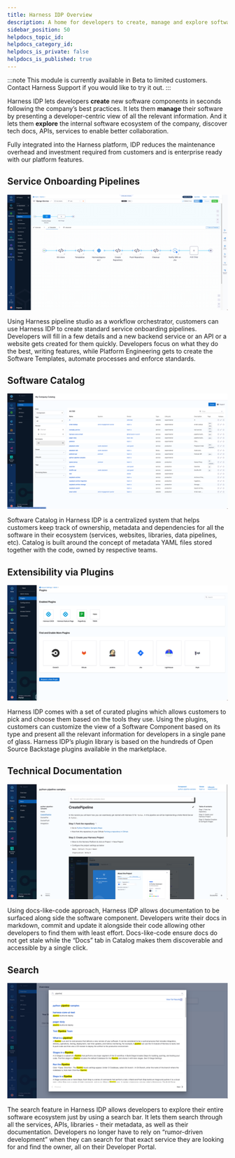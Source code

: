 ```yaml
---
title: Harness IDP Overview
description: A home for developers to create, manage and explore software
sidebar_position: 50
helpdocs_topic_id:
helpdocs_category_id:
helpdocs_is_private: false
helpdocs_is_published: true
---
```


:::note
This module is currently available in Beta to limited customers. Contact Harness Support if you would like to try it out.
:::

Harness IDP lets developers **create** new software components in seconds following the company’s best practices. It lets them **manage** their software by presenting a developer-centric view of all the relevant information. And it lets them **explore** the internal software ecosystem of the company, discover tech docs, APIs, services to enable better collaboration.

Fully integrated into the Harness platform, IDP reduces the maintenance overhead and investment required from customers and is enterprise ready with our platform features.

## Service Onboarding Pipelines

![](static/pipelines-screenshot.png)

Using Harness pipeline studio as a workflow orchestrator,
customers can use Harness IDP to create standard service
onboarding pipelines. Developers will fill in a few details and
a new backend service or an API or a website gets created
for them quickly. Developers focus on what they do the best,
writing features, while Platform Engineering gets to create
the Software Templates, automate processes and enforce
standards.

## Software Catalog

![](static/catalog-screenshot.png)

Software Catalog in Harness IDP is a centralized system
that helps customers keep track of ownership, metadata
and dependencies for all the software in their ecosystem
(services, websites, libraries, data pipelines, etc). Catalog
is built around the concept of metadata YAML files stored
together with the code, owned by respective teams.

## Extensibility via Plugins

![](static/plugins-screenshot.png)

Harness IDP comes with a set of curated plugins which allows
customers to pick and choose them based on the tools they
use. Using the plugins, customers can customize the view of
a Software Component based on its type and present all the
relevant information for developers in a single pane of glass.
Harness IDP’s plugin library is based on the hundreds of Open
Source Backstage plugins available in the marketplace.

## Technical Documentation

![](static/docs-screenshot.png)

Using docs-like-code approach, Harness IDP allows documentation
to be surfaced along side the software component. Developers write
their docs in markdown, commit and update it alongside their code
allowing other developers to find them with least effort.
Docs-like-code ensure docs do not get stale while the “Docs” tab in
Catalog makes them discoverable and accessible by a single click.

## Search

![](static/search-screenshot.png)

The search feature in Harness IDP allows developers to
explore their entire software ecosystem just by using a
search bar. It lets them search through all the services,
APIs, libraries - their metadata, as well as their
documentation. Developers no longer have to rely on
“rumor-driven development” when they can search for
that exact service they are looking for and find the owner,
all on their Developer Portal.
